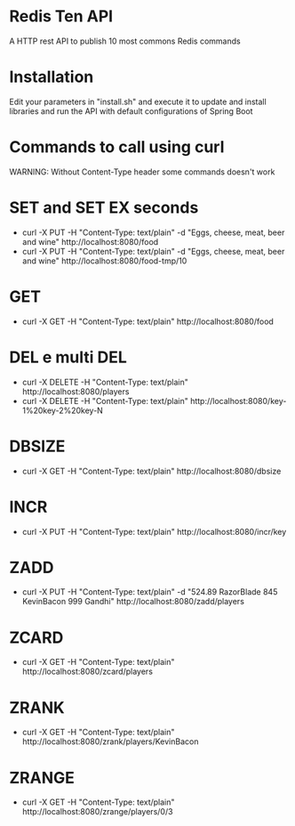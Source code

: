# Redis Ten API
A HTTP rest API to publish 10 most commons Redis commands

# Installation
Edit your parameters in "install.sh" and execute it to update and install libraries and run the API with default configurations of Spring Boot

# Commands to call using curl
WARNING: Without Content-Type header some commands doesn't work
# SET and SET EX seconds
- curl -X PUT -H "Content-Type: text/plain" -d "Eggs, cheese, meat, beer and wine" http://localhost:8080/food
- curl -X PUT -H "Content-Type: text/plain" -d "Eggs, cheese, meat, beer and wine" http://localhost:8080/food-tmp/10

# GET
- curl -X GET -H "Content-Type: text/plain" http://localhost:8080/food

# DEL e multi DEL
- curl -X DELETE -H "Content-Type: text/plain" http://localhost:8080/players
- curl -X DELETE -H "Content-Type: text/plain" http://localhost:8080/key-1%20key-2%20key-N

# DBSIZE
- curl -X GET -H "Content-Type: text/plain" http://localhost:8080/dbsize

# INCR
- curl -X PUT -H "Content-Type: text/plain" http://localhost:8080/incr/key

# ZADD
- curl -X PUT -H "Content-Type: text/plain" -d "524.89 RazorBlade 845 KevinBacon 999 Gandhi" http://localhost:8080/zadd/players

# ZCARD
- curl -X GET -H "Content-Type: text/plain" http://localhost:8080/zcard/players

# ZRANK
- curl -X GET -H "Content-Type: text/plain" http://localhost:8080/zrank/players/KevinBacon

# ZRANGE
- curl -X GET -H "Content-Type: text/plain" http://localhost:8080/zrange/players/0/3
